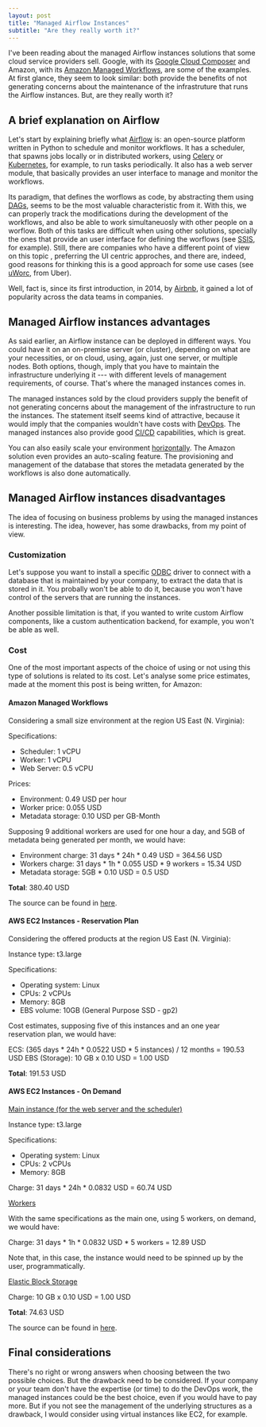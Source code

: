 ```yaml
---
layout: post
title: "Managed Airflow Instances"
subtitle: "Are they really worth it?"
---
```


I've been reading about the managed Airflow instances solutions that some cloud service providers sell. Google, with its [Google Cloud Composer](https://cloud.google.com/composer/docs/concepts/overview) and Amazon, with its [Amazon Managed Workflows](https://aws.amazon.com/managed-workflows-for-apache-airflow/), are some of the examples. At first glance, they seem to look similar: both provide the benefits of not generating concerns about the maintenance of the infrastruture that runs the Airflow instances. But, are they really worth it?


## A brief explanation on Airflow

Let's start by explaining briefly what [Airflow](https://airflow.apache.org/) is: an open-source platform written in Python to schedule and monitor workflows. It has a scheduler, that spawns jobs locally or in distributed workers, using [Celery](https://docs.celeryproject.org/en/stable/) or [Kubernetes](https://kubernetes.io/), for example, to run tasks periodically. It also has a web server module, that basically provides an user interface to manage and monitor the workflows.

Its paradigm, that defines the worflows as code, by abstracting them using [DAGs](https://en.wikipedia.org/wiki/Directed_acyclic_graph), seems to be the most valuable characteristic from it. With this, we can properly track the modifications during the development of the workflows, and also be able to work simultaneuosly with other people on a worflow. Both of this tasks are difficult when using other solutions, specially the ones that provide an user interface for defining the worflows (see [SSIS](https://docs.microsoft.com/en-us/sql/integration-services/sql-server-integration-services), for example). Still, there are companies who have a different point of view on this topic , preferring the UI centric approches, and there are, indeed, good reasons for thinking this is a good approach for some use cases (see [uWorc](https://eng.uber.com/no-code-workflow-orchestrator/), from Uber).

Well, fact is, since its first introduction, in 2014, by [Airbnb](https://airbnb.io/), it gained a lot of popularity across the data teams in companies.


## Managed Airflow instances advantages

As said earlier, an Airflow instance can be deployed in different ways. You could have it on an on-premise server (or cluster), depending on what are your necessities, or on cloud, using, again, just one server, or multiple nodes. Both options, though, imply that you have to maintain the infrastructure underlying it --- with different levels of management requirements, of course. That's where the managed instances comes in.

The managed instances sold by the cloud providers supply the benefit of not generating concerns about the management of the infrastructure to run the instances. The statement itself seems kind of attractive, because it would imply that the companies wouldn't have costs with [DevOps](https://en.wikipedia.org/wiki/DevOps). The managed instances also provide good [CI/CD](https://en.wikipedia.org/wiki/CI/CD) capabilities, which is great.

You can also easily scale your environment [horizontally](https://en.wikipedia.org/wiki/Scalability#Horizontal_(scale_out)_and_vertical_scaling_(scale_up)). The Amazon solution even provides an auto-scaling feature. The provisioning and management of the database that stores the metadata generated by the workflows is also done automatically.

## Managed Airflow instances disadvantages

The idea of focusing on business problems by using the managed instances is interesting. The idea, however, has some drawbacks, from my point of view. 

### Customization

Let's suppose you want to install a specific [ODBC](https://en.wikipedia.org/wiki/Open_Database_Connectivity) driver to connect with a database that is maintained by your company, to extract the data that is stored in it. You probally won't be able to do it, because you won't have control of the servers that are running the instances. 

Another possible limitation is that, if you wanted to write custom Airflow components, like a custom authentication backend, for example, you won't be able as well.

### Cost

One of the most important aspects of the choice of using or not using this type of solutions is related to its cost. Let's analyse some price estimates,  made at the moment this post is being written, for Amazon:

#### Amazon Managed Workflows

Considering a small size environment at the region US East (N. Virginia):

Specifications: 

- Scheduler: 1 vCPU
- Worker: 1 vCPU
- Web Server: 0.5 vCPU

Prices:

- Environment: 0.49 USD per hour
- Worker price: 0.055 USD
- Metadata storage: 0.10 USD per GB-Month

Supposing 9 additional workers are used for one hour a day, and 5GB of metadata being generated per month, we would have:

- Environment charge: 31 days * 24h * 0.49 USD = 364.56 USD
- Workers charge: 31 days * 1h * 0.055 USD * 9 workers = 15.34 USD
- Metadata storage: 5GB * 0.10 USD = 0.5 USD

**Total**: 380.40 USD


The source can be found in [here](https://aws.amazon.com/managed-workflows-for-apache-airflow/pricing/
). 
#### AWS EC2 Instances - Reservation Plan

Considering the offered products at the region US East (N. Virginia):

Instance type: t3.large

Specifications:

- Operating system: Linux
- CPUs: 2 vCPUs
- Memory: 8GB
- EBS volume: 10GB (General Purpose SSD - gp2)


Cost estimates, supposing five of this instances and an one year reservation plan, we would have: 

ECS: (365 days * 24h * 0.0522 USD * 5 instances) / 12 months = 190.53 USD
EBS (Storage): 10 GB x 0.10 USD = 1.00 USD

**Total**: 191.53 USD


#### AWS EC2 Instances - On Demand

<u> Main instance (for the web server and the scheduler) </u>

Instance type: t3.large

Specifications:

- Operating system: Linux
- CPUs: 2 vCPUs
- Memory: 8GB

Charge: 31 days * 24h * 0.0832 USD = 60.74 USD

<u> Workers </u>

With the same specifications as the main one, using 5 workers, on demand, we would have:

Charge: 31 days * 1h * 0.0832 USD * 5 workers = 12.89 USD

Note that, in this case, the instance would need to be spinned up by the user, programmatically.

<u> Elastic Block Storage </u>

Charge: 10 GB x 0.10 USD = 1.00 USD


**Total**: 74.63 USD


The source can be found in [here](https://calculator.aws/#/createCalculator/EC2). 


## Final considerations

There's no right or wrong answers when choosing between the two possible choices. But the drawback need to be considered. If your company or your team don't have the expertise (or time) to do the DevOps work, the managed instances could be the best choice, even if you would have to pay more. But if you not see the management of the underlying structures as a drawback, I would consider using virtual instances like EC2, for example.

